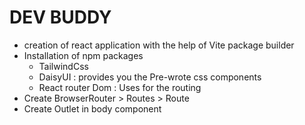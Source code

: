 # DEV BUDDY

- creation of react application with the help of Vite package builder
- Installation of npm packages
    - TailwindCss
    - DaisyUI : provides you the Pre-wrote css components
    - React router Dom : Uses for the routing 
- Create BrowserRouter > Routes > Route 
- Create Outlet in body component